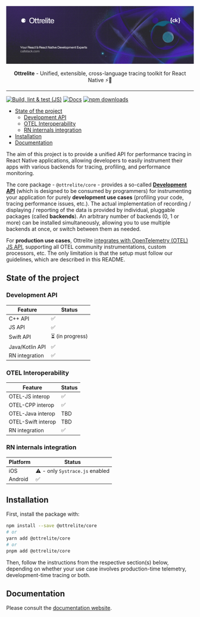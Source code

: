 <a href="https://www.callstack.com/open-source?utm_campaign=generic&utm_source=github&utm_medium=referral&utm_content=ottrelite" align="center">
  <picture>
    <img alt="Ottrelite" src="https://github.com/callstackincubator/ottrelite/blob/main/img/banner.jpg?raw=true">
  </picture>
</a>

<p align="center">
  <b>Ottrelite</b> - Unified, extensible, cross-language tracing toolkit for React Native ⚡️🔎
</p>

---

[![Build, lint & test (JS)](https://github.com/callstackincubator/ottrelite/actions/workflows/build-lint-test.yml/badge.svg?job=build-lint-test)](https://github.com/callstackincubator/ottrelite/actions/workflows/build-lint-test.yml)
[![Docs](https://github.com/callstackincubator/ottrelite/actions/workflows/docs.yml/badge.svg?job=build-lint-test)](https://github.com/callstackincubator/ottrelite/actions/workflows/docs.yml)
[![npm downloads](https://img.shields.io/npm/dm/ottrelite.svg)](https://www.npmjs.com/package/ottrelite)


- [State of the project](#state-of-the-project)
  - [Development API](#development-api)
  - [OTEL Interoperability](#otel-interoperability)
  - [RN internals integration](#rn-internals-integration)
- [Installation](#installation)
- [Documentation](#documentation)

The aim of this project is to provide a unified API for performance tracing in React Native applications, allowing developers to easily instrument their apps with various backends for tracing, profiling, and performance monitoring.

The core package - `@ottrelite/core` - provides a so-called [**Development API**](#development-api) (which is designed to be consumed by programmers) for instrumenting your application for purely **development use cases** (profiling your code, tracing performance issues, etc.). The actual implementation of recording / displaying / reporting of the data is provided by individual, pluggable packages (called **backends**). An arbitrary number of backends (0, 1 or more) can be installed simultaneously, allowing you to use multiple backends at once, or switch between them as needed.

For **production use cases**, Ottrelite [integrates with OpenTelemetry (OTEL) JS API](#opentelemetry-otel-api---production--development), supporting all OTEL community instrumentations, custom processors, etc. The only limitation is that the setup must follow our guidelines, which are described in this README.

## State of the project

### Development API

| Feature         | Status          |
| --------------- | --------------- |
| C++ API         | ✅               |
| JS API          | ✅               |
| Swift API       | ⏳ (in progress) |
| Java/Kotlin API | ✅               |
| RN integration  | ✅               |

### OTEL Interoperability

| Feature            | Status |
| ------------------ | ------ |
| OTEL-JS interop    | ✅      |
| OTEL-CPP interop   | ✅      |
| OTEL-Java interop  | TBD    |
| OTEL-Swift interop | TBD    |
| RN integration     | ✅      |

### RN internals integration

| Platform | Status                         |
| -------- | ------------------------------ |
| iOS      | ⚠️ - only `Systrace.js` enabled |
| Android  | ✅                              |

## Installation

First, install the package with:

```bash
npm install --save @ottrelite/core
# or
yarn add @ottrelite/core
# or
pnpm add @ottrelite/core
```

Then, follow the instructions from the respective section(s) below, depending on whether your use case involves production-time telemetry, development-time tracing or both.

## Documentation

Please consult the [documentation website](https://callstackincubator.github.io/ottrelite/).
